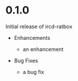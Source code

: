 # 0.1.0

Initial release of ircd-ratbox

* Enhancements
  * an enhancement

* Bug Fixes
  * a bug fix
